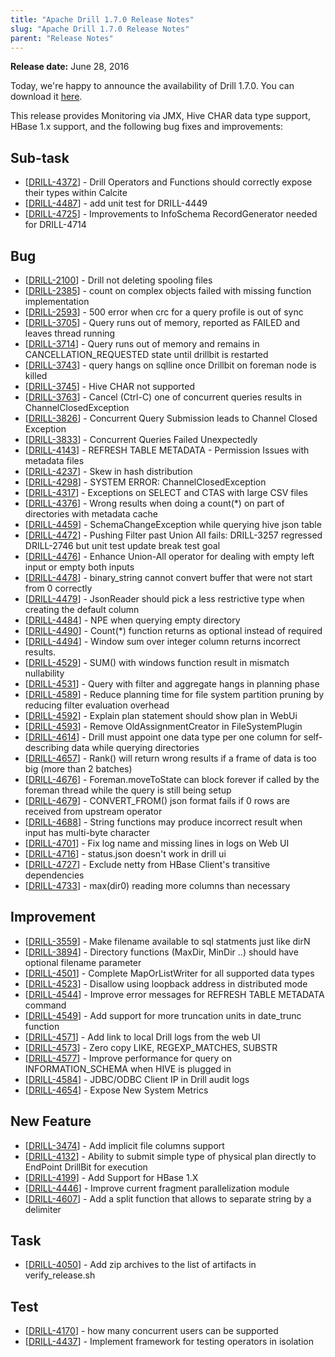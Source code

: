 ```yaml
---
title: "Apache Drill 1.7.0 Release Notes"
slug: "Apache Drill 1.7.0 Release Notes"
parent: "Release Notes"
---
```


**Release date:**  June 28, 2016

Today, we're happy to announce the availability of Drill 1.7.0. You can download it [here](https://drill.apache.org/download/).

This release provides Monitoring via JMX, Hive CHAR data type support, HBase 1.x support, and the following bug fixes and improvements:

<h2>        Sub-task
</h2>
<ul>
<li>[<a href='https://issues.apache.org/jira/browse/DRILL-4372'>DRILL-4372</a>] -         Drill Operators and Functions should correctly expose their types within Calcite
</li>
<li>[<a href='https://issues.apache.org/jira/browse/DRILL-4487'>DRILL-4487</a>] -         add unit test for DRILL-4449
</li>
<li>[<a href='https://issues.apache.org/jira/browse/DRILL-4725'>DRILL-4725</a>] -         Improvements to InfoSchema RecordGenerator needed for DRILL-4714
</li>
</ul>

<h2>        Bug
</h2>
<ul>
<li>[<a href='https://issues.apache.org/jira/browse/DRILL-2100'>DRILL-2100</a>] -         Drill not deleting spooling files
</li>
<li>[<a href='https://issues.apache.org/jira/browse/DRILL-2385'>DRILL-2385</a>] -         count on complex objects failed with missing function implementation
</li>
<li>[<a href='https://issues.apache.org/jira/browse/DRILL-2593'>DRILL-2593</a>] -         500 error when crc for a query profile is out of sync
</li>
<li>[<a href='https://issues.apache.org/jira/browse/DRILL-3705'>DRILL-3705</a>] -         Query runs out of memory, reported as FAILED and leaves thread running
</li>
<li>[<a href='https://issues.apache.org/jira/browse/DRILL-3714'>DRILL-3714</a>] -         Query runs out of memory and remains in CANCELLATION_REQUESTED state until drillbit is restarted
</li>
<li>[<a href='https://issues.apache.org/jira/browse/DRILL-3743'>DRILL-3743</a>] -         query hangs on sqlline once Drillbit on foreman node is killed
</li>
<li>[<a href='https://issues.apache.org/jira/browse/DRILL-3745'>DRILL-3745</a>] -         Hive CHAR not supported
</li>
<li>[<a href='https://issues.apache.org/jira/browse/DRILL-3763'>DRILL-3763</a>] -         Cancel (Ctrl-C) one of concurrent queries results in ChannelClosedException
</li>
<li>[<a href='https://issues.apache.org/jira/browse/DRILL-3826'>DRILL-3826</a>] -         Concurrent Query Submission leads to Channel Closed Exception
</li>
<li>[<a href='https://issues.apache.org/jira/browse/DRILL-3833'>DRILL-3833</a>] -         Concurrent Queries Failed Unexpectedly
</li>
<li>[<a href='https://issues.apache.org/jira/browse/DRILL-4143'>DRILL-4143</a>] -         REFRESH TABLE METADATA - Permission Issues with metadata files
</li>
<li>[<a href='https://issues.apache.org/jira/browse/DRILL-4237'>DRILL-4237</a>] -         Skew in hash distribution
</li>
<li>[<a href='https://issues.apache.org/jira/browse/DRILL-4298'>DRILL-4298</a>] -         SYSTEM ERROR: ChannelClosedException
</li>
<li>[<a href='https://issues.apache.org/jira/browse/DRILL-4317'>DRILL-4317</a>] -         Exceptions on SELECT and CTAS with large CSV files
</li>
<li>[<a href='https://issues.apache.org/jira/browse/DRILL-4376'>DRILL-4376</a>] -         Wrong results when doing a count(*) on part of directories with metadata cache
</li>
<li>[<a href='https://issues.apache.org/jira/browse/DRILL-4459'>DRILL-4459</a>] -         SchemaChangeException while querying hive json table
</li>
<li>[<a href='https://issues.apache.org/jira/browse/DRILL-4472'>DRILL-4472</a>] -         Pushing Filter past Union All fails: DRILL-3257 regressed DRILL-2746 but unit test update break test goal
</li>
<li>[<a href='https://issues.apache.org/jira/browse/DRILL-4476'>DRILL-4476</a>] -         Enhance Union-All operator for dealing with empty left input or empty both inputs
</li>
<li>[<a href='https://issues.apache.org/jira/browse/DRILL-4478'>DRILL-4478</a>] -         binary_string cannot convert buffer that were not start from 0 correctly
</li>
<li>[<a href='https://issues.apache.org/jira/browse/DRILL-4479'>DRILL-4479</a>] -         JsonReader should pick a less restrictive type when creating the default column
</li>
<li>[<a href='https://issues.apache.org/jira/browse/DRILL-4484'>DRILL-4484</a>] -         NPE when querying  empty directory
</li>
<li>[<a href='https://issues.apache.org/jira/browse/DRILL-4490'>DRILL-4490</a>] -         Count(*) function returns as optional instead of required
</li>
<li>[<a href='https://issues.apache.org/jira/browse/DRILL-4494'>DRILL-4494</a>] -         Window sum over integer column returns incorrect results.
</li>
<li>[<a href='https://issues.apache.org/jira/browse/DRILL-4529'>DRILL-4529</a>] -         SUM() with windows function result in mismatch nullability
</li>
<li>[<a href='https://issues.apache.org/jira/browse/DRILL-4531'>DRILL-4531</a>] -         Query with filter and aggregate hangs in planning phase
</li>
<li>[<a href='https://issues.apache.org/jira/browse/DRILL-4589'>DRILL-4589</a>] -         Reduce planning time for file system partition pruning by reducing filter evaluation overhead
</li>
<li>[<a href='https://issues.apache.org/jira/browse/DRILL-4592'>DRILL-4592</a>] -         Explain plan statement should show plan in WebUi
</li>
<li>[<a href='https://issues.apache.org/jira/browse/DRILL-4593'>DRILL-4593</a>] -         Remove OldAssignmentCreator in FileSystemPlugin
</li>
<li>[<a href='https://issues.apache.org/jira/browse/DRILL-4614'>DRILL-4614</a>] -         Drill must appoint one data type per one column for self-describing data while querying directories
</li>
<li>[<a href='https://issues.apache.org/jira/browse/DRILL-4657'>DRILL-4657</a>] -         Rank() will return wrong results if a frame of data is too big (more than 2 batches)
</li>
<li>[<a href='https://issues.apache.org/jira/browse/DRILL-4676'>DRILL-4676</a>] -         Foreman.moveToState can block forever if called by the foreman thread while the query is still being setup
</li>
<li>[<a href='https://issues.apache.org/jira/browse/DRILL-4679'>DRILL-4679</a>] -         CONVERT_FROM()  json format fails if 0 rows are received from upstream operator
</li>
<li>[<a href='https://issues.apache.org/jira/browse/DRILL-4688'>DRILL-4688</a>] -         String functions may produce incorrect result when input has multi-byte character
</li>
<li>[<a href='https://issues.apache.org/jira/browse/DRILL-4701'>DRILL-4701</a>] -         Fix log name and missing lines in logs on Web UI
</li>
<li>[<a href='https://issues.apache.org/jira/browse/DRILL-4716'>DRILL-4716</a>] -         status.json doesn&#39;t work in drill ui
</li>
<li>[<a href='https://issues.apache.org/jira/browse/DRILL-4727'>DRILL-4727</a>] -         Exclude netty from HBase Client&#39;s transitive dependencies
</li>
<li>[<a href='https://issues.apache.org/jira/browse/DRILL-4733'>DRILL-4733</a>] -         max(dir0) reading more columns than necessary
</li>
</ul>

<h2>        Improvement
</h2>
<ul>
<li>[<a href='https://issues.apache.org/jira/browse/DRILL-3559'>DRILL-3559</a>] -         Make filename available to sql statments just like dirN
</li>
<li>[<a href='https://issues.apache.org/jira/browse/DRILL-3894'>DRILL-3894</a>] -         Directory functions (MaxDir, MinDir ..) should have optional filename parameter
</li>
<li>[<a href='https://issues.apache.org/jira/browse/DRILL-4501'>DRILL-4501</a>] -         Complete MapOrListWriter for all supported data types
</li>
<li>[<a href='https://issues.apache.org/jira/browse/DRILL-4523'>DRILL-4523</a>] -         Disallow using loopback address in distributed mode
</li>
<li>[<a href='https://issues.apache.org/jira/browse/DRILL-4544'>DRILL-4544</a>] -         Improve error messages for REFRESH TABLE METADATA command
</li>
<li>[<a href='https://issues.apache.org/jira/browse/DRILL-4549'>DRILL-4549</a>] -         Add support for more truncation units in date_trunc function
</li>
<li>[<a href='https://issues.apache.org/jira/browse/DRILL-4571'>DRILL-4571</a>] -         Add link to local Drill logs from the web UI
</li>
<li>[<a href='https://issues.apache.org/jira/browse/DRILL-4573'>DRILL-4573</a>] -         Zero copy LIKE, REGEXP_MATCHES, SUBSTR
</li>
<li>[<a href='https://issues.apache.org/jira/browse/DRILL-4577'>DRILL-4577</a>] -         Improve performance for query on INFORMATION_SCHEMA when HIVE is plugged in
</li>
<li>[<a href='https://issues.apache.org/jira/browse/DRILL-4584'>DRILL-4584</a>] -         JDBC/ODBC Client IP in Drill audit logs
</li>
<li>[<a href='https://issues.apache.org/jira/browse/DRILL-4654'>DRILL-4654</a>] -         Expose New System Metrics
</li>
</ul>

<h2>        New Feature
</h2>
<ul>
<li>[<a href='https://issues.apache.org/jira/browse/DRILL-3474'>DRILL-3474</a>] -         Add implicit file columns support
</li>
<li>[<a href='https://issues.apache.org/jira/browse/DRILL-4132'>DRILL-4132</a>] -         Ability to submit simple type of physical plan directly to EndPoint DrillBit for execution
</li>
<li>[<a href='https://issues.apache.org/jira/browse/DRILL-4199'>DRILL-4199</a>] -         Add Support for HBase 1.X
</li>
<li>[<a href='https://issues.apache.org/jira/browse/DRILL-4446'>DRILL-4446</a>] -         Improve current fragment parallelization module
</li>
<li>[<a href='https://issues.apache.org/jira/browse/DRILL-4607'>DRILL-4607</a>] -         Add a split function that allows to separate string by a delimiter
</li>
</ul>

<h2>        Task
</h2>
<ul>
<li>[<a href='https://issues.apache.org/jira/browse/DRILL-4050'>DRILL-4050</a>] -         Add zip archives to the list of artifacts in verify_release.sh
</li>
</ul>

<h2>        Test
</h2>
<ul>
<li>[<a href='https://issues.apache.org/jira/browse/DRILL-4170'>DRILL-4170</a>] -         how many concurrent users can be supported
</li>
<li>[<a href='https://issues.apache.org/jira/browse/DRILL-4437'>DRILL-4437</a>] -         Implement framework for testing operators in isolation
</li>
</ul>
